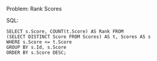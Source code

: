 Problem: Rank Scores

SQL:

```
SELECT s.Score, COUNT(t.Score) AS Rank FROM
(SELECT DISTINCT Score FROM Scores) AS t, Scores AS s
WHERE s.Score <= t.Score
GROUP BY s.Id, s.Score
ORDER BY s.Score DESC;
```
